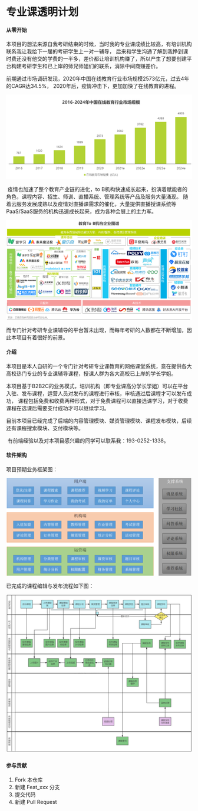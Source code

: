 # 专业课透明计划

####  从零开始

​		本项目的想法来源自我考研结束的时候，当时我的专业课成绩比较高，有培训机构联系我让我给下一届的考研学生上一对一辅导， 后来和学生沟通了解到我挣到课时费还没有他交的学费的一半多，差价都让培训机构赚了，所以产生了想要创建平台构建考研学生和已上岸的师兄师姐们的联系，消除中间商赚差价。

​		前期通过市场调研发现，2020年中国在线教育行业市场规模2573亿元，过去4年的CAGR达34.5%， 2020年后，疫情冲击下，更加加快了在线教育的进程。

![image](img.png)

​		疫情也加速了整个教育产业链的进化，to B机构快速成长起来，扮演着赋能者的角色，课程内容、招生、师训、直播系统、管理系统等产品及服务大量涌现。 随着云服务发展成熟以及疫情对直播课需求的催化，大量提供直播授课系统等PaaS/SaaS服务的机构迅速成长起来，成为各种会展上的主力军。

![image](img_3.png)

​		而专门针对考研专业课辅导的平台暂未出现，而每年考研的人数都在不断增加，因此本项目有着很好的前景。

#### 介绍

​		本项目是本人自研的一个专门针对考研专业课教育的网络课堂系统，意在提供各大高校热门专业的专业课辅导课程，授课人群为各大高校已上岸的学长学姐。

​		 本项目基于B2B2C的业务模式，培训机构（即专业课高分学长学姐）可以在平台入驻、发布课程，运营人员对发布的课程进行审核，审核通过后课程才可以发布成功， 课程包括免费和收费两种形式，对于免费课程可以直接选课学习，对于收费课程在选课后需要支付成功才可以继续学习。

​		目前本项目已经完成了后端的内容管理模块、媒资管理模块、课程发布模块，后续还有课程搜索模块、支付模块等。

​		有前端经验以及对本项目感兴趣的同学可以联系我：193-0252-1338。

#### 软件架构

项目预期业务框架图：

![image](img_1.png)

已完成的课程编辑与发布流程如下图：

![image](img_2.png)

#### 参与贡献

1. Fork 本仓库
2. 新建 Feat_xxx 分支
3. 提交代码
4. 新建 Pull Request



